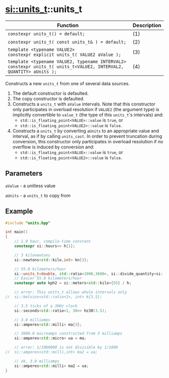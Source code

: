 # [si::units_t](units_t.md)::units_t

Function | Description
---------|----------
`constexpr units_t() = default;` | (1)
`constexpr units_t( const units_t& ) = default;` | (2)
`template <typename VALUE2>`<br>`constexpr explicit units_t( VALUE2 aValue );` | (3)
`template <typename VALUE2, typename INTERVAL2>`<br>`constexpr units_t( units_t<VALUE2, INTERVAL2, QUANTITY> aUnits );` | (4)

Constructs a new `units_t` from one of several data sources.
1. The default constructor is defaulted.
2. The copy constructor is defaulted.
3. Constructs a `units_t` with `aValue` intervals. Note that this constructor only participates in overload resolution if `VALUE2` (the argument type) is implicitly convertible to `value_t` (the type of this `units_t`'s intervals) and:
   * `std::is_floating_point<VALUE>::value` is `true`, or
   * `std::is_floating_point<VALUE2>::value` is `false`.
4. Constructs a `units_t` by converting `aUnits` to an appropriate value and interval, as if by calling `units_cast`. In order to prevent truncation during conversion, this constructor only participates in overload resolution if no overflow is induced by conversion and:
   * `std::is_floating_point<VALUE>::value` is `true`, or
   * `std::is_floating_point<VALUE2>::value` is `false`.

## Parameters
`aValue` - a unitless value

`aUnits` - a `units_t` to copy from

## Example
```c++
#include "units.hpp"

int main()
{
    // 1.0 hour, compile-time constant
    constexpr si::hours<> h{1};

    // 3 kilonewtons
    si::newtons<std::kilo,int> kn{3};

    // 55.0 kilometers/hour
    si::units_t<double, std::ratio<1000,3600>, si::divide_quantity<si::distance, si::time>> kph{55};
    // Easier 55.0 kilometers/hour
    constexpr auto kph2 = si::meters<std::kilo>{55} / h;

    // error: This units_t allows whole intervals only
//  si::kelvins<std::ratio<1>, int> k{3.5};

    // 3.5 ticks of a 30Hz clock
    si::seconds<std::ratio<1, 30>> hz30(3.5);

    // 3.0 milliamps
    si::amperes<std::milli> ma{3};

    // 3000.0 microamps constructed from 3 milliamps
    si::amperes<std::micro> ua = ma;

    // error: 1/1000000 is not divisible by 1/1000
//  si::amperes<std::milli,int> ma2 = ua;

    // ok, 3.0 milliamps
    si::amperes<std::milli> ma2 = ua;
}
```

